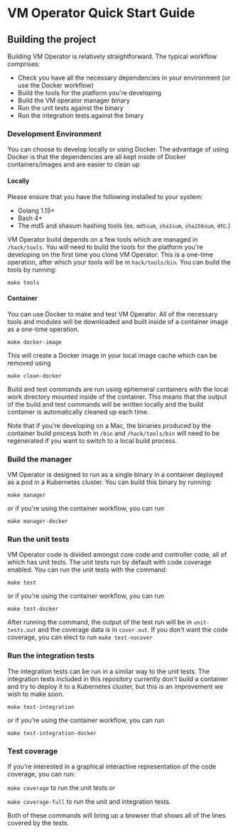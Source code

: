 # VM Operator Quick Start Guide

## Building the project

Building VM Operator is relatively straightforward. The typical workflow comprises:

- Check you have all the necessary dependencies in your environment (or use the Docker workflow)
- Build the tools for the platform you're developing
- Build the VM operator manager binary
- Run the unit tests against the binary
- Run the integration tests against the binary

### Development Environment

You can choose to develop locally or using Docker. The advantage of using Docker is that the
dependencies are all kept inside of Docker containers/images and are easier to clean up

#### Locally

Please ensure that you have the following installed to your system:

* Golang 1.15+
* Bash 4+
* The md5 and shasum hashing tools (ex. `md5sum`, `sha1sum`, `sha256sum`, etc.)

VM Operator build depends on a few tools which are managed in `/hack/tools`. You will need
to build the tools for the platform you're developing on the first time you clone VM Operator.
This is a one-time operation, after which your tools will be in `hack/tools/bin`. You can build
the tools by running:

`make tools`

#### Container

You can use Docker to make and test VM Operator. All of the necessary tools and modules will be
downloaded and built inside of a container image as a one-time operation.

`make docker-image`

This will create a Docker image in your local image cache which can be removed using

`make clean-docker`

Build and test commands are run using ephemeral containers with the local work directory
mounted inside of the container. This means that the output of the build and test commands
will be written locally and the build container is automatically cleaned up each time.

Note that if you're developing on a Mac, the binaries produced by the container build process
both in `/bin` and `/hack/tools/bin` will need to be regenerated if you want to switch to
a local build process.

### Build the manager

VM Operator is designed to run as a single binary in a container deployed as a pod in a Kubernetes
cluster. You can build this binary by running:

`make manager`

or if you're using the container workflow, you can run

`make manager-docker`

### Run the unit tests

VM Operator code is divided amongst core code and controller code, all of which has unit tests.
The unit tests run by default with code coverage enabled. You can run the unit tests with the command:

`make test`

or if you're using the container workflow, you can run

`make test-docker`

After running the command, the output of the test run will be in `unit-tests.out` and the coverage
data is in `cover.out`. If you don't want the code coverage, you can elect to run `make test-nocover`

### Run the integration tests

The integration tests can be run in a similar way to the unit tests. The integration tests included
in this repository currently don't build a container and try to deploy it to a Kubernetes cluster,
but this is an improvement we wish to make soon.

`make test-integration`

or if you're using the container workflow, you can run

`make test-integration-docker`

### Test coverage

If you're interested in a graphical interactive representation of the code coverage, you can run:

`make coverage` to run the unit tests or 

`make coverage-full` to run the unit and integration tests.

Both of these commands will bring up a browser that shows all of the lines covered by the tests.